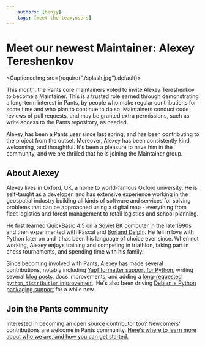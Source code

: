 ```yaml
---
    authors: [benjy]
    tags: [meet-the-team,users]
---
```


# Meet our newest Maintainer: Alexey Tereshenkov

<CaptionedImg src={require("./splash.jpg").default}></CaptionedImg>

<!--truncate-->

This month, the Pants core maintainers voted to invite Alexey Tereshenkov to become a Maintainer. This is a trusted role earned through demonstrating a long-term interest in Pants, by people who make regular contributions for some time and who plan to continue to do so. Maintainers conduct code reviews of pull requests, and may be granted extra permissions, such as write access to the Pants repository, as needed.

Alexey has been a Pants user since last spring, and has been contributing to the project from the outset. Moreover, Alexey has been consistently kind, welcoming, and thoughtful. It's been a pleasure to have him in the community, and we are thrilled that he is joining the Maintainer group.

## About Alexey

Alexey lives in Oxford, UK, a home to world-famous Oxford university. He is self-taught as a developer, and has extensive experience working in the geospatial industry building all kinds of software and services for solving problems that can be approached using a digital map - everything from fleet logistics and forest management to retail logistics and school planning.

He first learned QuickBasic 4.5 on a [Soviet BK computer](https://en.wikipedia.org/wiki/Electronika_BK) in the late 1990s and then experimented with Pascal and [Borland Delphi](https://en.wikipedia.org/wiki/Delphi_%28software%29 "https://en.wikipedia.org/wiki/Delphi_(software)"). He fell in love with Python later on and it has been his language of choice ever since. When not working, Alexey enjoys training and competing in triathlon, taking part in chess tournaments, and spending time with his family.

Since becoming involved with Pants, Alexey has made several contributions, notably including [Yapf formatter support for Python](https://github.com/pantsbuild/pants/pull/12317), writing several [blog posts](__GHOST_URL__/author/alexey/), docs improvements, and adding a [long-requested `python_distribution` improvement](https://github.com/pantsbuild/pants/pull/14448). He's also been driving [Debian + Python packaging support](https://github.com/pantsbuild/pants/issues/12421) for a while now.

## Join the Pants community

Interested in becoming an open source contributor too? Newcomers' contributions are welcome in Pants community. [Here's where to learn more about who we are, and how you can get started.](https://www.pantsbuild.org/docs/the-pants-community)